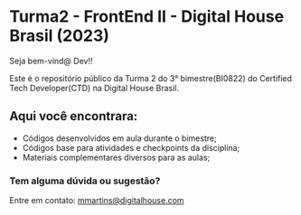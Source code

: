 # Turma2 - FrontEnd II - Digital House Brasil (2023)

Seja bem-vind@ Dev!!

Este é o repositório público da Turma 2 do 3° bimestre(BI0822) do Certified Tech Developer(CTD) na Digital House Brasil.

## Aqui você encontrara:
- Códigos desenvolvidos em aula durante o bimestre;
- Códigos base para atividades e checkpoints da disciplina;
- Materiais complementares diversos para as aulas;

### Tem alguma dúvida ou sugestão?
Entre em contato: mmartins@digitalhouse.com
